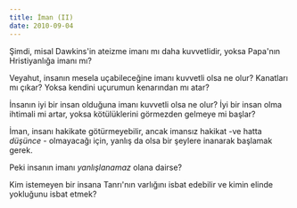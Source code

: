 ```yaml
---
title: İman (II)
date: 2010-09-04
---
```


Şimdi, misal Dawkins'in ateizme imanı mı daha kuvvetlidir, yoksa
Papa'nın Hristiyanlığa imanı mı?

Veyahut, insanın mesela uçabileceğine imanı kuvvetli olsa ne olur?
Kanatları mı çıkar? Yoksa kendini uçurumun kenarından mı atar?

İnsanın iyi bir insan olduğuna imanı kuvvetli olsa ne olur? İyi bir
insan olma ihtimali mi artar, yoksa kötülüklerini görmezden gelmeye mi
başlar?

İman, insanı hakikate götürmeyebilir, ancak imansız hakikat -ve hatta
*düşünce* - olmayacağı için, yanlış da olsa bir şeylere inanarak
başlamak gerek.

Peki insanın imanı *yanlışlanamaz* olana dairse?

Kim istemeyen bir insana Tanrı'nın varlığını isbat edebilir ve kimin
elinde yokluğunu isbat etmek?

